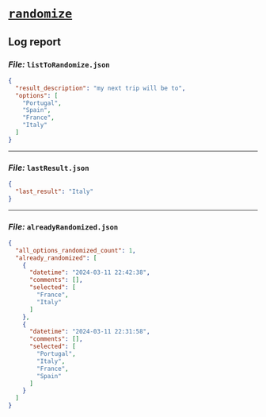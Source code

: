 # [`randomize`](https://github.com/tomasfn87/randomize)

## Log report

### *__File__:* `listToRandomize.json`

```json
{
  "result_description": "my next trip will be to",
  "options": [
    "Portugal",
    "Spain",
    "France",
    "Italy"
  ]
}
```

---

### *__File__:* `lastResult.json`

```json
{
  "last_result": "Italy"
}
```

---

### *__File__:* `alreadyRandomized.json`

```json
{
  "all_options_randomized_count": 1,
  "already_randomized": [
    {
      "datetime": "2024-03-11 22:42:38",
      "comments": [],
      "selected": [
        "France",
        "Italy"
      ]
    },
    {
      "datetime": "2024-03-11 22:31:58",
      "comments": [],
      "selected": [
        "Portugal",
        "Italy",
        "France",
        "Spain"
      ]
    }
  ]
}
```
